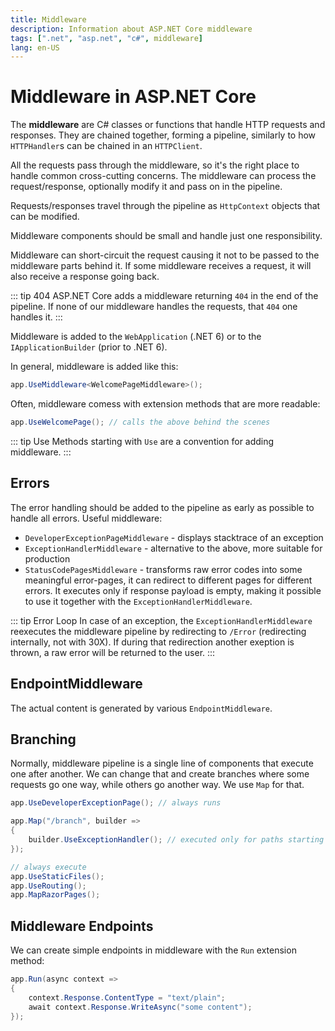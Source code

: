 ```yaml
---
title: Middleware
description: Information about ASP.NET Core middleware
tags: [".net", "asp.net", "c#", middleware]
lang: en-US
---
```


# Middleware in ASP.NET Core

The **middleware** are C# classes or functions that handle HTTP requests and
responses. They are chained together, forming a pipeline, similarly to how
`HTTPHandler`s can be chained in an `HTTPClient`.

All the requests pass through the middleware, so it's the right place to handle
common cross-cutting concerns. The middleware can process the request/response,
optionally modify it and pass on in the pipeline.

Requests/responses travel through the pipeline as `HttpContext` objects that can
be modified.

Middleware components should be small and handle just one responsibility.

Middleware can short-circuit the request causing it not to be passed to the
middleware parts behind it. If some middleware receives a request, it will also
receive a response going back.

::: tip 404
ASP.NET Core adds a middleware returning `404` in the end of the pipeline.
If none of our middleware handles the requests, that `404` one handles it.
:::

Middleware is added to the `WebApplication` (.NET 6) or to the
`IApplicationBuilder` (prior to .NET 6).

In general, middleware is added like this:

```csharp
app.UseMiddleware<WelcomePageMiddleware>();
```

Often, middleware comess with extension methods that are more readable:

```csharp
app.UseWelcomePage(); // calls the above behind the scenes
```

::: tip Use
Methods starting with `Use` are a convention for adding middleware.
:::

## Errors

The error handling should be added to the pipeline as early as possible to
handle all errors. Useful middleware:

- `DeveloperExceptionPageMiddleware` - displays stacktrace of an exception
- `ExceptionHandlerMiddleware` - alternative to the above, more suitable for
  production
- `StatusCodePagesMiddleware` - transforms raw error codes into some meaningful
  error-pages, it can redirect to different pages for different errors. It
  executes only if response payload is empty, making it possible to use it
  together with the `ExceptionHandlerMiddleware`.


::: tip Error Loop
In case of an exception, the `ExceptionHandlerMiddleware` reexecutes the
middleware pipeline by redirecting to `/Error` (redirecting internally, not with
30X). If during that redirection another exeption is thrown, a raw error will be
returned to the user.
:::

## EndpointMiddleware

The actual content is generated by various `EndpointMiddleware`.

## Branching

Normally, middleware pipeline is a single line of components that execute one
after another. We can change that and create branches where some requests go one
way, while others go another way. We use `Map` for that.

```csharp
app.UseDeveloperExceptionPage(); // always runs

app.Map("/branch", builder => 
{
    builder.UseExceptionHandler(); // executed only for paths starting with /branch
});

// always execute
app.UseStaticFiles();
app.UseRouting();
app.MapRazorPages();
```

## Middleware Endpoints

We can create simple endpoints in middleware with the `Run` extension method:

```csharp
app.Run(async context => 
{
    context.Response.ContentType = "text/plain";
    await context.Response.WriteAsync("some content");
});
```

